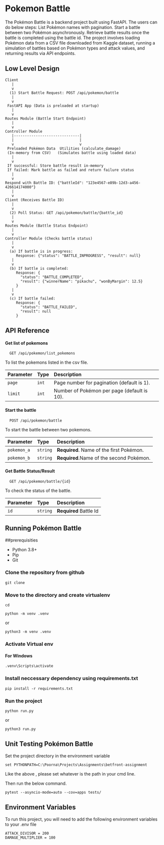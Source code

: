 
# Pokemon Battle

The Pokémon Battle is a backend project built using FastAPI. The users can do below steps:
List Pokémon names with pagination.
Start a battle between two Pokémon asynchronously.
Retrieve battle results once the battle is completed using the battle id.
The project involves loading Pokémon data from a CSV file downloaded from Kaggle dataset, running a simulation of battles based on Pokémon types and attack values, and returning results via API endpoints.


## Low Level Design
```
Client
   |
   v
  (1) Start Battle Request: POST /api/pokemon/battle
   |
   v
 FastAPI App (Data is preloaded at startup)
   |
   v
Routes Module (Battle Start Endpoint)
   |
   v
Controller Module
   |------------------------------|
   |                              |
   v                              v
 Preloaded Pokémon Data  Utilities (calculate_damage)
 (In-memory from CSV)   (Simulates battle using loaded data)
   |
   v
 If successful: Store battle result in-memory
 If failed: Mark battle as failed and return failure status
   |
   v
Respond with Battle ID: {"battleId": "123e4567-e89b-12d3-a456-426614174000"}
   |
   v
Client (Receives Battle ID)
   |
   v
  (2) Poll Status: GET /api/pokemon/battle/{battle_id}
   |
   v
Routes Module (Battle Status Endpoint)
   |
   v
Controller Module (Checks battle status)
   |
   v
  (a) If battle is in progress:
     Response: {"status": "BATTLE_INPROGRESS", "result": null}
   |
   v
  (b) If battle is completed:
     Response: {
       "status": "BATTLE_COMPLETED",
       "result": {"winnerName": "pikachu", "wonByMargin": 12.5}
     }
   |
   v
  (c) If battle failed:
     Response: {
       "status": "BATTLE_FAILED",
       "result": null
     }

```




## API Reference

#### Get list of pokemons

```http
  GET /api/pokemon/list_pokemons
```

To list the pokemons listed in the csv file.

| Parameter | Type     | Description                |
| :-------- | :------- | :------------------------- |
| `page` | `int` | Page number for pagination (default is 1). |
| `limit`| `int` | Number of Pokémon per page (default is 10).|

#### Start the battle

```http
  POST /api/pokemon/battle
```
To start the battle between two pokemons.

| Parameter | Type     | Description                       |
| :-------- | :------- | :-------------------------------- |
| `pokemon_a`      | `string` | **Required**. Name of the first Pokémon. |
|`pokemon_b`|`string`|**Required**.Name of the second Pokémon.|

#### Get Battle Status/Result

```http
  GET /api/pokemon/battle/{id}
```
To check the status of the battle. 

| Parameter | Type     | Description                |
| :-------- | :------- | :------------------------- |
| `id` | `string` |**Required** Battle Id |


## Running Pokémon Battle

##prerequisities
* Python 3.8+
* Pip
* Git


### Clone the repository from github

```
git clone 
```
### Move to the directory and create virtualenv

```
cd 
```

```
python -m venv .venv
```
or 

```
python3 -m venv .venv
```

### Activate Virtual env

#### For Windows
```
.venv\Scripts\activate
```

### Install neccessary dependency using requirements.txt

```
pip install -r requirements.txt
```


### Run the project

```
python run.py
```

or 

```
python3 run.py
```

## Unit Testing Pokémon Battle

Set the project directory in the environment variable

```
set PYTHONPATH=C:\Poorna\Projects\Assignments\betfront-assignment
```

Like the above , please set whatever is the path in your cmd line.


Then run the below command.

```
pytest --asyncio-mode=auto --cov=apps tests/
```
## Environment Variables

To run this project, you will need to add the following environment variables to your .env file

```
ATTACK_DIVISOR = 200
DAMAGE_MULTIPLIER = 100
```
